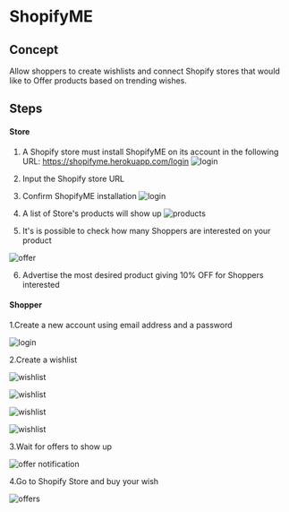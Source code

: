 # ShopifyME

## Concept

Allow shoppers to create wishlists and connect Shopify stores that would like to Offer products based on trending wishes.

## Steps

#### Store

1. A Shopify store must install ShopifyME on its account in the following URL: https://shopifyme.herokuapp.com/login
![login](https://raw.githubusercontent.com/paniko0/shopifyme/master/screenshots/1%20-%20login.png)

2. Input the Shopify store URL

3. Confirm ShopifyME installation
![login](https://raw.githubusercontent.com/paniko0/shopifyme/master/screenshots/2%20-%20Install%20APP.png)

4. A list of Store's products will show up
![products](https://raw.githubusercontent.com/paniko0/shopifyme/master/screenshots/3%20-%20Products%20desired.png)

5. It's is possible to check how many Shoppers are interested on your product

![offer](https://raw.githubusercontent.com/paniko0/shopifyme/master/screenshots/4%20-%20Offer.png)

6. Advertise the most desired product giving 10% OFF for Shoppers interested

#### Shopper

1.Create a new account using email address and a password

![login](https://raw.githubusercontent.com/paniko0/shopifyme/master/screenshots/M1%20-%20Login.png)

2.Create a wishlist

![wishlist](https://raw.githubusercontent.com/paniko0/shopifyme/master/screenshots/M2%20-%20Wishlist.png)

![wishlist](https://raw.githubusercontent.com/paniko0/shopifyme/master/screenshots/M3%20-%20Add%20wish.png)

![wishlist](https://raw.githubusercontent.com/paniko0/shopifyme/master/screenshots/M4%20-%20Add%20wish.png)

![wishlist](https://raw.githubusercontent.com/paniko0/shopifyme/master/screenshots/M5%20-%20Wishlist.png)

3.Wait for offers to show up

![offer notification](https://raw.githubusercontent.com/paniko0/shopifyme/master/screenshots/M7%20-%20Offer%20Notification.png)

4.Go to Shopify Store and buy your wish

![offers](https://raw.githubusercontent.com/paniko0/shopifyme/master/screenshots/M8%20-%20Offers.png)
